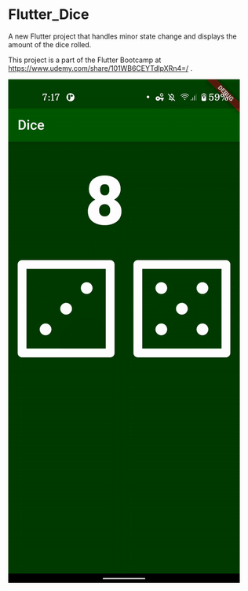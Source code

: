 # Flutter_Dice

A new Flutter project that handles minor state change and displays the amount of the dice rolled.

This project is a part of the Flutter Bootcamp at https://www.udemy.com/share/101WB6CEYTdlpXRn4=/ . 

<img src="/images/demo.gif" alt="Flutter Dice">  
